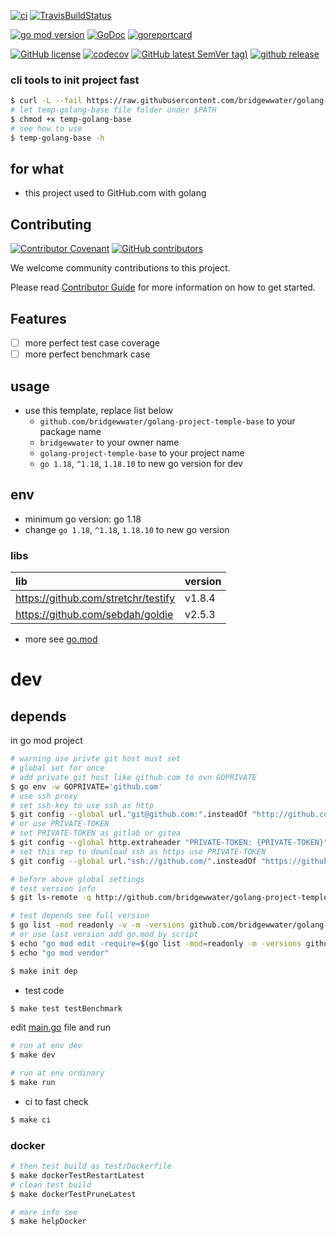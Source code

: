 [![ci](https://github.com/bridgewwater/golang-project-temple-base/actions/workflows/ci.yml/badge.svg)](https://github.com/bridgewwater/golang-project-temple-base/actions/workflows/ci.yml)
[![TravisBuildStatus](https://api.travis-ci.com/bridgewwater/golang-project-temple-base.svg?branch=main)](https://travis-ci.com/bridgewwater/golang-project-temple-base)

[![go mod version](https://img.shields.io/github/go-mod/go-version/bridgewwater/golang-project-temple-base?label=go.mod)](https://github.com/bridgewwater/golang-project-temple-base)
[![GoDoc](https://godoc.org/github.com/bridgewwater/golang-project-temple-base?status.png)](https://godoc.org/github.com/bridgewwater/golang-project-temple-base)
[![goreportcard](https://goreportcard.com/badge/github.com/bridgewwater/golang-project-temple-base)](https://goreportcard.com/report/github.com/bridgewwater/golang-project-temple-base)

[![GitHub license](https://img.shields.io/github/license/bridgewwater/golang-project-temple-base)](https://github.com/bridgewwater/golang-project-temple-base)
[![codecov](https://codecov.io/gh/bridgewwater/golang-project-temple-base/branch/main/graph/badge.svg)](https://codecov.io/gh/bridgewwater/golang-project-temple-base)
[![GitHub latest SemVer tag)](https://img.shields.io/github/v/tag/bridgewwater/golang-project-temple-base)](https://github.com/bridgewwater/golang-project-temple-base/tags)
[![github release](https://img.shields.io/github/v/release/bridgewwater/golang-project-temple-base?style=social)](https://github.com/bridgewwater/golang-project-temple-base/releases)

### cli tools to init project fast

```bash
$ curl -L --fail https://raw.githubusercontent.com/bridgewwater/golang-project-temple-base/main/temp-golang-base
# let temp-golang-base file folder under $PATH
$ chmod +x temp-golang-base
# see how to use
$ temp-golang-base -h
```

## for what

- this project used to GitHub.com with golang

## Contributing

[![Contributor Covenant](https://img.shields.io/badge/contributor%20covenant-v1.4-ff69b4.svg)](.github/CONTRIBUTING_DOC/CODE_OF_CONDUCT.md)
[![GitHub contributors](https://img.shields.io/github/contributors/bridgewwater/golang-project-temple-base)](https://github.com/bridgewwater/golang-project-temple-base/graphs/contributors)

We welcome community contributions to this project.

Please read [Contributor Guide](.github/CONTRIBUTING_DOC/CONTRIBUTING.md) for more information on how to get started.

## Features

- [ ] more perfect test case coverage
- [ ] more perfect benchmark case

## usage

- use this template, replace list below
  - `github.com/bridgewwater/golang-project-temple-base` to your package name
  - `bridgewwater` to your owner name
  - `golang-project-temple-base` to your project name
  - `go 1.18`, `^1.18`, `1.18.10` to new go version for dev

## env

- minimum go version: go 1.18
- change `go 1.18`, `^1.18`, `1.18.10` to new go version

### libs

| lib                                        | version |
|:-------------------------------------------|:--------|
| https://github.com/stretchr/testify        | v1.8.4  |
| https://github.com/sebdah/goldie           | v2.5.3  |

- more see [go.mod](go.mod)

# dev

## depends

in go mod project

```bash
# warning use privte git host must set
# global set for once
# add private git host like github.com to evn GOPRIVATE
$ go env -w GOPRIVATE='github.com'
# use ssh proxy
# set ssh-key to use ssh as http
$ git config --global url."git@github.com:".insteadOf "http://github.com/"
# or use PRIVATE-TOKEN
# set PRIVATE-TOKEN as gitlab or gitea
$ git config --global http.extraheader "PRIVATE-TOKEN: {PRIVATE-TOKEN}"
# set this rep to download ssh as https use PRIVATE-TOKEN
$ git config --global url."ssh://github.com/".insteadOf "https://github.com/"

# before above global settings
# test version info
$ git ls-remote -q http://github.com/bridgewwater/golang-project-temple-base.git

# test depends see full version
$ go list -mod readonly -v -m -versions github.com/bridgewwater/golang-project-temple-base
# or use last version add go.mod by script
$ echo "go mod edit -require=$(go list -mod=readonly -m -versions github.com/bridgewwater/golang-project-temple-base | awk '{print $1 "@" $NF}')"
$ echo "go mod vendor"
```

```bash
$ make init dep
```

- test code

```bash
$ make test testBenchmark
```

edit [main.go](main.go) file and run

```bash
# run at env dev
$ make dev

# run at env ordinary
$ make run
```

- ci to fast check

```bash
$ make ci
```

### docker

```bash
# then test build as test/Dockerfile
$ make dockerTestRestartLatest
# clean test build
$ make dockerTestPruneLatest

# more info see
$ make helpDocker
```
